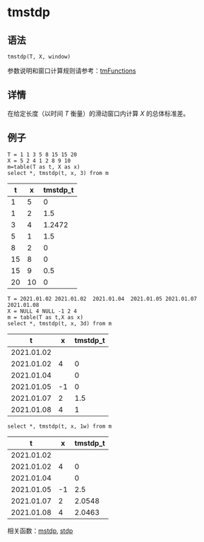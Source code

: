 # tmstdp

## 语法

`tmstdp(T, X, window)`

参数说明和窗口计算规则请参考：[tmFunctions](../themes/tmFunctions.md)

## 详情

在给定长度（以时间 *T* 衡量）的滑动窗口内计算 *X* 的总体标准差。

## 例子

```
T = 1 1 3 5 8 15 15 20
X = 5 2 4 1 2 8 9 10
m=table(T as t, X as x)
select *, tmstdp(t, x, 3) from m
```

| t | x | tmstdp\_t |
| --- | --- | --- |
| 1 | 5 | 0 |
| 1 | 2 | 1.5 |
| 3 | 4 | 1.2472 |
| 5 | 1 | 1.5 |
| 8 | 2 | 0 |
| 15 | 8 | 0 |
| 15 | 9 | 0.5 |
| 20 | 10 | 0 |

```
T = 2021.01.02 2021.01.02  2021.01.04  2021.01.05 2021.01.07 2021.01.08
X = NULL 4 NULL -1 2 4
m = table(T as t,X as x)
select *, tmstdp(t, x, 3d) from m
```

| t | x | tmstdp\_t |
| --- | --- | --- |
| 2021.01.02 |  |  |
| 2021.01.02 | 4 | 0 |
| 2021.01.04 |  | 0 |
| 2021.01.05 | -1 | 0 |
| 2021.01.07 | 2 | 1.5 |
| 2021.01.08 | 4 | 1 |

```
select *, tmstdp(t, x, 1w) from m
```

| t | x | tmstdp\_t |
| --- | --- | --- |
| 2021.01.02 |  |  |
| 2021.01.02 | 4 | 0 |
| 2021.01.04 |  | 0 |
| 2021.01.05 | -1 | 2.5 |
| 2021.01.07 | 2 | 2.0548 |
| 2021.01.08 | 4 | 2.0463 |

相关函数：[mstdp](../m/mstdp.md), [stdp](../s/stdp.md)

